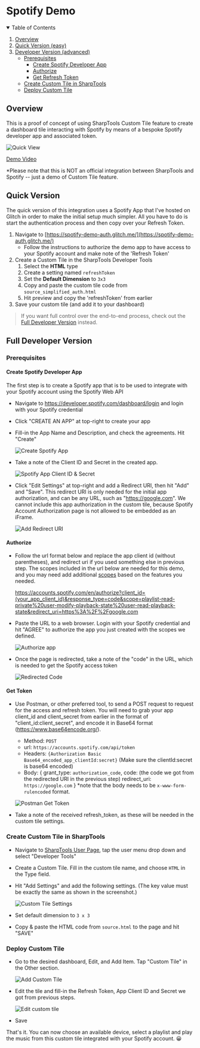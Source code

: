 # Spotify Demo
<!-- TABLE OF CONTENTS -->
<details open="open">
  <summary>Table of Contents</summary>
  <ol>
    <li>
      <a href="#overview">Overview</a>
    </li>
    <li>
      <a href="#quick-version">Quick Version (easy)
    </li>
    <li>
      <a href="#full-developer-version">Developer Version (advanced)</a>
      <ul>
        <li><a href="#prerequisites">Prerequisites</a>
            <ul>
                <li><a href="#create-spotify-developer-app">Create Spotify Developer App</a></li>
                <li><a href="#authorize">Authorize</a></li>
                <li><a href="#get-token">Get Refresh Token</a></li>
            </ul>
        </li>
        <li><a href="#create-custom-tile-in-sharptools">Create Custom Tile in SharpTools</a></li>
        <li><a href="#deploy-custom-tile">Deploy Custom Tile</a></li>
      </ul>
    </li>
  </ol>
</details>

## Overview

This is a proof of concept of using SharpTools Custom Tile feature to create a dashboard tile interacting with Spotify by means of a bespoke Spotify developer app and associated token. 

![Quick View](/Spotify%20Demo/assets/quick_view.png)

[Demo Video](https://youtu.be/088h3uIvKkY)

*Please note that this is NOT an official integration between SharpTools and Spotify --  just a demo of Custom Tile feature. 

## Quick Version
The quick version of this integration uses a Spotify App that I've hosted on Glitch in order to make the initial setup much simpler. All you have to do is start the authentication process and then copy over your Refresh Token.

1. Navigate to [https://spotify-demo-auth.glitch.me/](https://spotify-demo-auth.glitch.me/)
   * Follow the instructions to authorize the demo app to have access to your Spotify account and make note of the 'Refresh Token'
2. Create a Custom Tile in the SharpTools Developer Tools
   1. Select the **HTML** type
   2. Create a setting named `refreshToken`
   3. Set the **Default Dimension** to `3x3`
   4. Copy and paste the custom tile code from `source_simplified_auth.html`
   5. Hit preview and copy the 'refreshToken' from earlier
3. Save your custom tile (and add it to your dashboard)

> If you want full control over the end-to-end process, check out the <a href="#full-developer-version">Full Developer Version</a> instead.

## Full Developer Version
### Prerequisites
#### Create Spotify Developer App
The first step is to create a Spotify app that is to be used to integrate with your Spotify account using the Spotify Web API
* Navigate to https://developer.spotify.com/dashboard/login and login with your Spotify credential
* Click "CREATE AN APP" at top-right to create your app
* Fill-in the App Name and Description, and check the agreements. Hit "Create"
  
  ![Create Spotify App](/Spotify%20Demo/assets/create_spotify_app.png)

* Take a note of the Client ID and Secret in the created app.
  
  ![Spotify App Client ID & Secret](/Spotify%20Demo/assets/spotify_app_client_id_secret.png)

* Click "Edit Settings" at top-right and add a Redirect URI, then hit "Add" and "Save". This redirect URI is only needed for the initial app authorization, and can be any URL, such as "https://google.com". We cannot include this app authorization in the custom tile, because Spotify Account Authorization page is not allowed to be embedded as an iFrame. 
  
  ![Add Redirect URI](/Spotify%20Demo/assets/add_redirect_uri.png)

#### Authorize
* Follow the url format below and replace the app client id (without parentheses), and redirect uri if you used something else in previous step. The scopes included in the url below are needed for this demo, and you may need add additional [scopes](https://developer.spotify.com/documentation/general/guides/scopes/) based on the features you needed.

  https://accounts.spotify.com/en/authorize?client_id=(your_app_client_id)&response_type=code&scope=playlist-read-private%20user-modify-playback-state%20user-read-playback-state&redirect_uri=https%3A%2F%2Fgoogle.com

* Paste the URL to a web browser. Login with your Spotify credential and hit "AGREE" to authorize the app you just created with the scopes we defined. 
  
  ![Authorize app](/Spotify%20Demo/assets/authorize_app.png)

* Once the page is redirected, take a note of the "code" in the URL, which is needed to get the Spotify access token 
  
  ![Redirected Code](/Spotify%20Demo/assets/redirected_code.png)

#### Get Token
* Use Postman, or other preferred tool, to send a POST request to request for the access and refresh token. You will need to grab your app client_id and client_secret from earlier in the format of "client_id:client_secret", and encode it in Base64 format (https://www.base64encode.org/).
  - Method: `POST`
  - url: `https://accounts.spotify.com/api/token`
  - Headers: `{Authorization Basic Base64_encoded_app_clientId:secret}` (Make sure the clientId:secret is base64 encoded)
  - Body: {
      grant_type: `authorization_code`,
      code: (the code we got from the redirected URI in the previous step)
      redirect_uri: `https://google.com`
    }
    *note that the body needs to be `x-www-form-rulencoded` format.
  
  ![Postman Get Token](/Spotify%20Demo/assets/post_request_for_token.png)

* Take a note of the received refresh_token, as these will be needed in the custom tile settings.

### Create Custom Tile in SharpTools
* Navigate to [SharpTools User Page](https://sharptools.io/user), tap the user menu drop down and select "Developer Tools"
* Create a Custom Tile. Fill in the custom tile name, and choose `HTML` in the Type field.
* Hit "Add Settings" and add the following settings. (The key value must be exactly the same as shown in the screenshot.)

  ![Custom Tile Settings](/Spotify%20Demo/assets/configure_custom_tile.png)

* Set default dimension to `3 x 3`   
* Copy & paste the HTML code from `source.html` to the page and hit "SAVE"

### Deploy Custom Tile
* Go to the desired dashboard, Edit, and Add Item. Tap "Custom Tile" in the Other section. 

  ![Add Custom Tile](/Spotify%20Demo/assets/add_custom_tile.png)

* Edit the tile and fill-in the Refresh Token, App Client ID and Secret we got from previous steps. 

  ![Edit custom tile](/Spotify%20Demo/assets/edit_deployed_custom_tile_settings.png)

* Save

That's it. You can now choose an available device, select a playlist and play the music from this custom tile integrated with your Spotify account.  😀